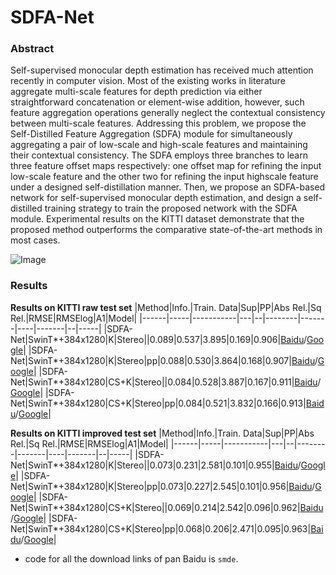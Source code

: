 # SDFA-Net
### Abstract
Self-supervised monocular depth estimation has received much attention recently in computer vision. Most of the existing works in literature aggregate multi-scale features for depth prediction via either straightforward concatenation or element-wise addition, however, such feature aggregation operations generally neglect the contextual consistency between multi-scale features. Addressing this problem, we propose the Self-Distilled Feature Aggregation (SDFA) module for simultaneously aggregating a pair of low-scale and high-scale features and maintaining their contextual consistency. The SDFA employs three branches to learn three feature offset maps respectively: one offset map for refining the input low-scale feature and the other two for refining the input highscale feature under a designed self-distillation manner. Then, we propose an SDFA-based network for self-supervised monocular depth estimation, and design a self-distilled training strategy to train the proposed network with the SDFA module. Experimental results on the KITTI dataset demonstrate that the proposed method outperforms the comparative state-of-the-art methods in most cases.

![Image](https://github.com/ZM-Zhou/SMDE-Pytorch/tree/main/options/SDFA-Net/arch-v2.jpg)
### Results
**Results on KITTI raw test set**
|Method|Info.|Train. Data|Sup|PP|Abs Rel.|Sq Rel.|RMSE|RMSElog|A1|Model|
|------|-----|-----------|---|--|--------|-------|----|-------|--|-----|
|SDFA-Net|SwinT*+384x1280|K|Stereo||0.089|0.537|3.895|0.169|0.906|[Baidu](https://pan.baidu.com/s/1OqnackbFrNYomp_TFYkM5g)/[Google](https://drive.google.com/file/d/1RxCJ6lz6MpeHIPLNFmm1hJikeDUOBXu8/view?usp=sharing)|
|SDFA-Net|SwinT*+384x1280|K|Stereo|pp|0.088|0.530|3.864|0.168|0.907|[Baidu](https://pan.baidu.com/s/1OqnackbFrNYomp_TFYkM5g)/[Google](https://drive.google.com/file/d/1RxCJ6lz6MpeHIPLNFmm1hJikeDUOBXu8/view?usp=sharing)|
|SDFA-Net|SwinT*+384x1280|CS+K|Stereo||0.084|0.528|3.887|0.167|0.911|[Baidu](https://pan.baidu.com/s/1sHgR5YvIUxye5XVjhRBZOg)/[Google](https://drive.google.com/file/d/11QJJ1WEQ8Z80JUz7zCmq9t9LBMVvzqYD/view?usp=sharing)|
|SDFA-Net|SwinT*+384x1280|CS+K|Stereo|pp|0.084|0.521|3.832|0.166|0.913|[Baidu](https://pan.baidu.com/s/1sHgR5YvIUxye5XVjhRBZOg)/[Google](https://drive.google.com/file/d/11QJJ1WEQ8Z80JUz7zCmq9t9LBMVvzqYD/view?usp=sharing)|


**Results on KITTI improved test set**
|Method|Info.|Train. Data|Sup|PP|Abs Rel.|Sq Rel.|RMSE|RMSElog|A1|Model|
|------|-----|-----------|---|--|--------|-------|----|-------|--|-----|
|SDFA-Net|SwinT*+384x1280|K|Stereo||0.073|0.231|2.581|0.101|0.955|[Baidu](https://pan.baidu.com/s/1OqnackbFrNYomp_TFYkM5g)/[Google](https://drive.google.com/file/d/1RxCJ6lz6MpeHIPLNFmm1hJikeDUOBXu8/view?usp=sharing)|
|SDFA-Net|SwinT*+384x1280|K|Stereo|pp|0.073|0.227|2.545|0.101|0.956|[Baidu](https://pan.baidu.com/s/1OqnackbFrNYomp_TFYkM5g)/[Google](https://drive.google.com/file/d/1RxCJ6lz6MpeHIPLNFmm1hJikeDUOBXu8/view?usp=sharing)|
|SDFA-Net|SwinT*+384x1280|CS+K|Stereo||0.069|0.214|2.542|0.096|0.962|[Baidu](https://pan.baidu.com/s/1sHgR5YvIUxye5XVjhRBZOg)/[Google](https://drive.google.com/file/d/11QJJ1WEQ8Z80JUz7zCmq9t9LBMVvzqYD/view?usp=sharing)|
|SDFA-Net|SwinT*+384x1280|CS+K|Stereo|pp|0.068|0.206|2.471|0.095|0.963|[Baidu](https://pan.baidu.com/s/1sHgR5YvIUxye5XVjhRBZOg)/[Google](https://drive.google.com/file/d/11QJJ1WEQ8Z80JUz7zCmq9t9LBMVvzqYD/view?usp=sharing)|

* code for all the download links of pan Baidu is `smde`.
